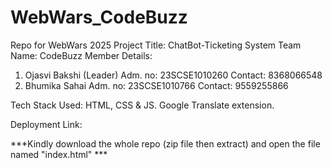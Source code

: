 # WebWars_CodeBuzz
Repo for WebWars 2025
Project Title: ChatBot-Ticketing System
Team Name: CodeBuzz
Member Details: 
1. Ojasvi Bakshi (Leader)
   Adm. no: 23SCSE1010260
   Contact: 8368066548
2. Bhumika Sahai 
   Adm. no: 23SCSE1010766
   Contact: 9559255866

Tech Stack Used: 
HTML, CSS & JS.
Google Translate extension.

Deployment Link: 

***Kindly download the whole repo (zip file then extract) and open the file named "index.html" ***
